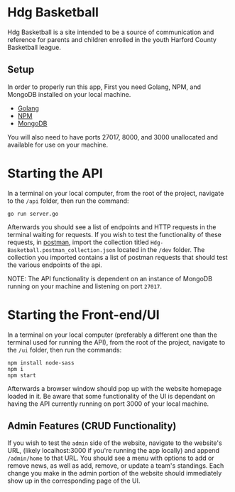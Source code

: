 # Hdg Basketball

Hdg Basketball is a site intended to be a source of communication and reference for parents and children
enrolled in the youth Harford County Basketball league.

## Setup

In order to properly run this app, First you need Golang, NPM, and MongoDB installed on your local machine.
- [Golang](https://golang.org/doc/install)
- [NPM](https://www.npmjs.com/get-npm)
- [MongoDB](https://docs.mongodb.com/manual/installation/)

You will also need to have ports 27017, 8000, and 3000 unallocated and available for use on your machine.

# Starting the API

In a terminal on your local computer, from the root of the project, navigate to the `/api` folder, then run the command:
```
go run server.go
```

Afterwards you should see a list of endpoints and HTTP requests in the terminal waiting for requests. If you wish to test the functionality of these requests, in [postman](https://www.postman.com/downloads/), import the collection titled `Hdg-Basketball.postman_collection.json` located in the `/dev` folder. The collection you imported contains a list of postman requests that should test the various endpoints of the api.

NOTE: The API functionality is dependent on an instance of MongoDB running on your machine and listening on port `27017`.

# Starting the Front-end/UI

In a terminal on your local computer (preferably a different one than the terminal used for running the API), from the root of the project, navigate to the `/ui` folder, then run the commands:
```
npm install node-sass
npm i
npm start
```

Afterwards a browser window should pop up with the website homepage loaded in it. Be aware that some functionality of the UI is dependant on having the API currently running on port 3000 of your local machine.

## Admin Features (CRUD Functionality)

If you wish to test the `admin` side of the website, navigate to the website's URL, (likely localhost:3000 if you're running the app locally) and append `/admin/home` to that URL. You should see a menu with options to add or remove news, as well as add, remove, or update a team's standings. Each change you make in the admin portion of the website should immediately show up in the corresponding page of the UI.
